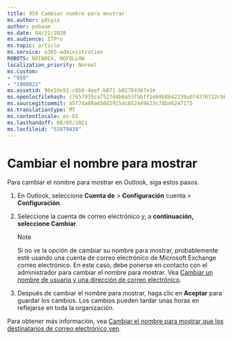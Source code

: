 ```yaml
---
title: 959 Cambiar nombre para mostrar
ms.author: pdigia
author: pebaum
ms.date: 04/21/2020
ms.audience: ITPro
ms.topic: article
ms.service: o365-administration
ROBOTS: NOINDEX, NOFOLLOW
localization_priority: Normal
ms.custom:
- "959"
- "1800022"
ms.assetid: 96e2de51-c8b0-4eef-b071-b02784367e1e
ms.openlocfilehash: c7657935ca752744b6a53fbbff1e69b8642239a074376722cbb0b1fa4036650c
ms.sourcegitcommit: b5f7da89a650d2915dc652449623c78be6247175
ms.translationtype: MT
ms.contentlocale: es-ES
ms.lasthandoff: 08/05/2021
ms.locfileid: "53979438"
---
```

# <a name="change-your-display-name"></a>Cambiar el nombre para mostrar
  
Para cambiar el nombre para mostrar en Outlook, siga estos pasos.
  
1. En Outlook, seleccione **Cuenta de** \> **Configuración** cuenta \> **Configuración**.

2. Seleccione la cuenta de correo electrónico y, a **continuación, seleccione Cambiar**.

    > [!NOTE]
    > Si no ve la opción de cambiar su nombre para mostrar, probablemente esté usando una cuenta de correo electrónico de Microsoft Exchange correo electrónico. En este caso, debe ponerse en contacto con el administrador para cambiar el nombre para mostrar. Vea [Cambiar un nombre de usuario y una dirección de correo electrónico](https://docs.microsoft.com/microsoft-365/admin/add-users/change-a-user-name-and-email-address).
  
3. Después de cambiar el nombre para mostrar, haga clic en **Aceptar** para guardar los cambios. Los cambios pueden tardar unas horas en reflejarse en toda la organización.

Para obtener más información, vea [Cambiar el nombre para mostrar que los destinatarios de correo electrónico ven](https://support.office.com/article/2b53331a-ba2a-4803-88dc-ac9fe376c8a9.aspx).
  